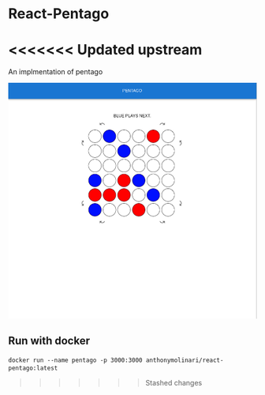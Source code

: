 # React-Pentago
<<<<<<< Updated upstream
=======

An implmentation of pentago

![alt text](https://github.com/anthonymolinari/react-pentago/blob/main/docs/images/pentago_screenshot.png?raw=true)

## Run with docker
```
docker run --name pentago -p 3000:3000 anthonymolinari/react-pentago:latest
```
>>>>>>> Stashed changes
